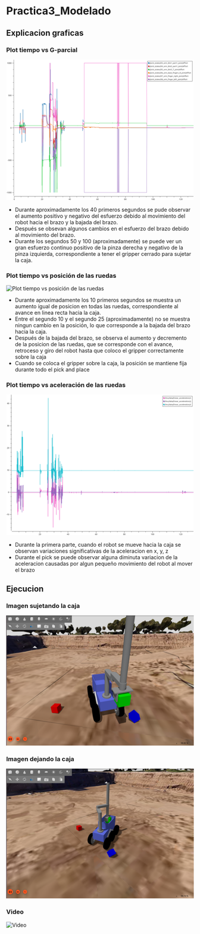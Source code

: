 # Practica3_Modelado

## Explicacion graficas
### Plot tiempo vs G-parcial
![Plot tiempo vs G-parcial](https://github.com/sandrag4/Practica3_Modelado/blob/main/files/plot-G-parcial.png "Plot tiempo vs G-parcial")
- Durante aproximadamente los 40 primeros segundos se pude observar el aumento positivo y negativo del esfuerzo debido al movimiento del robot hacia el brazo y la bajada del brazo.
- Después se obsevan algunos cambios en el esfuerzo del brazo debido al movimiento del brazo.
- Durante los segundos 50 y 100 (aproximadamente) se puede ver un gran esfuerzo continuo positivo de la pinza derecha y negativo de la pinza izquierda, correspondiente a tener el gripper cerrado para sujetar la caja.


### Plot tiempo vs posición de las ruedas
![Plot tiempo vs posición de las ruedas](https://github.com/sandrag4/Practica3_Modelado/blob/main/files/plot-podition.png "Plot tiempo vs posición de las ruedas")
- Durante aproximadamente los 10 primeros segundos se muestra un aumento igual de posicion en todas las ruedas, correspondiente al avance en linea recta hacia la caja.
- Entre el segundo 10 y el segundo 25 (aproximadamente) no se muestra ningun cambio en la posición, lo que corresponde a la bajada del brazo hacia la caja.
- Después de la bajada del brazo, se observa el aumento y decremento de la posicion de las ruedas, que se corresponde con el avance, retroceso y giro del robot hasta que coloco el gripper correctamente sobre la caja
- Cuando se coloca el gripper sobre la caja, la posición se mantiene fija durante todo el pick and place


### Plot tiempo vs aceleración de las ruedas
![Plot tiempo vs aceleración de las ruedas](https://github.com/sandrag4/Practica3_Modelado/blob/main/files/plot-acceleration.png "Plot tiempo vs aceleración de las ruedas")
- Durante la primera parte, cuando el robot se mueve hacia la caja se observan variaciones significativas de la aceleracion en x, y, z 
- Durante el pick se puede observar alguna diminuta variacion de la aceleracion causadas por algun pequeño movimiento del robot al mover el brazo



## Ejecucion
### Imagen sujetando la caja
![Imagen sujetando la caja](https://github.com/sandrag4/Practica3_Modelado/blob/main/files/imagen-simulacion.png "Imagen sujetando la caja")


### Imagen dejando la caja
![Imagen dejando la caja](https://github.com/sandrag4/Practica3_Modelado/blob/main/files/imagen-simulacion2.png "Imagen dejando la caja")


### Video
![Video](https://urjc-my.sharepoint.com/:v:/g/personal/s_gonzaleza_2022_alumnos_urjc_es/EScyueoD9nVJhueHven7QU8BnUAqVXgcAXEouHR8-WW0uA?nav=eyJyZWZlcnJhbEluZm8iOnsicmVmZXJyYWxBcHAiOiJPbmVEcml2ZUZvckJ1c2luZXNzIiwicmVmZXJyYWxBcHBQbGF0Zm9ybSI6IldlYiIsInJlZmVycmFsTW9kZSI6InZpZXciLCJyZWZlcnJhbFZpZXciOiJNeUZpbGVzTGlua0NvcHkifX0&e=aTE0gQ "Video")


